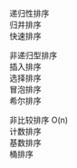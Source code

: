 递归性排序  
归并排序  
快速排序  
  
非递归型排序  
插入排序  
选择排序  
冒泡排序  
希尔排序  
  
非比较排序 O(n)   
计数排序  
基数排序  
桶排序  
  
